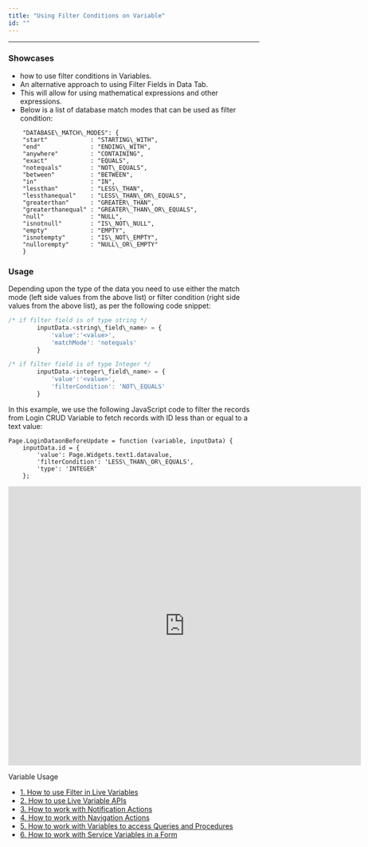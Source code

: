 ```yaml
---
title: "Using Filter Conditions on Variable"
id: ""
---
```

---
### Showcases

- how to use filter conditions in Variables.
- An alternative approach to using Filter Fields in Data Tab.
- This will allow for using mathematical expressions and other expressions.
- Below is a list of database match modes that can be used as filter condition:

``` 
    "DATABASE\_MATCH\_MODES": {
    "start"            : "STARTING\_WITH",
    "end"              : "ENDING\_WITH",
    "anywhere"         : "CONTAINING",
    "exact"            : "EQUALS",
    "notequals"        : "NOT\_EQUALS",
    "between"          : "BETWEEN",
    "in"               : "IN",
    "lessthan"         : "LESS\_THAN",
    "lessthanequal"    : "LESS\_THAN\_OR\_EQUALS",
    "greaterthan"      : "GREATER\_THAN",
    "greaterthanequal" : "GREATER\_THAN\_OR\_EQUALS",
    "null"             : "NULL",
    "isnotnull"        : "IS\_NOT\_NULL",
    "empty"            : "EMPTY",
    "isnotempty"       : "IS\_NOT\_EMPTY",
    "nullorempty"      : "NULL\_OR\_EMPTY"
    }
```   

### Usage
Depending upon the type of the data you need to use either the match mode (left side values from the above list) or filter condition (right side values from the above list), as per the following code snippet:

```js
/* if filter field is of type string */
        inputData.<string\_field\_name> = {
            'value':'<value>',
            'matchMode': 'notequals'
        }

/* if filter field is of type Integer */
        inputData.<integer\_field\_name> = {
            'value':'<value>',
            'filterCondition': 'NOT\_EQUALS'
        }
```
In this example, we use the following JavaScript code to filter the records from Login CRUD Variable to fetch records with ID less than or equal to a text value:
```
Page.LoginDataonBeforeUpdate = function (variable, inputData) {
    inputData.id = {
        'value': Page.Widgets.text1.datavalue,
        'filterCondition': 'LESS\_THAN\_OR\_EQUALS',
        'type': 'INTEGER'
    };
```

<iframe src="https://docs.google.com/presentation/d/e/2PACX-1vS_ShziKiIlw9f_ANdjyVWkMs4uYNY420R-x_PxlbuDWAnADbZCCbePzqYuhPB5WaUCgP9gazbsA71S/embed?start=false&amp;loop=false&amp;delayms=3000" frameborder="0" width="708" height="560" allowfullscreen="true" mozallowfullscreen="true" webkitallowfullscreen="true"></iframe>

Variable Usage

- [1\. How to use Filter in Live Variables](#)
- [2\. How to use Live Variable APIs](/learn/how-tos/using-live-variable-apis/)
- [3\. How to work with Notification Actions](/learn/how-tos/using-notification-actions/)
- [4\. How to work with Navigation Actions](/learn/how-tos/using-navigation-action/)
- [5\. How to work with Variables to access Queries and Procedures](/learn/how-tos/using-variables-queries-procedure/)
- [6\. How to work with Service Variables in a Form](/learn/how-tos/using-service-variable-form/)
